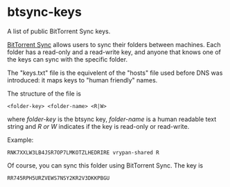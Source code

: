 btsync-keys
===========

A list of public BitTorrent Sync keys.

[BitTorrent Sync](http://labs.bittorrent.com/experiments/sync.html) allows users to sync their folders between machines. 
Each folder has a read-only and a read-write key, and anyone that knows one of the keys can sync with the specific folder.

The "keys.txt" file is the equivelent of the "hosts" file used before DNS was introduced: 
it maps keys to "human friendly" names.

The structure of the file is

    <folder-key> <folder-name> <R|W>

where *folder-key* is the btsync key, *folder-name* is a human readable text string and *R or W* indicates if the key is 
read-only or read-write.

Example:

    RNK7XXLW3LB4JSR7OP7LMKOTZLHEDRIRE vrypan-shared R

Of course, you can sync this folder using BitTorrent Sync. The key is

    RR745RPH5URZVEWS7NSY2KR2V3DKKPBGU
